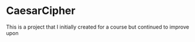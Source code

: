 # CaesarCipher
This is a project that I initially created for a course but continued to improve upon
